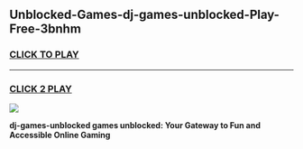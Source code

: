 
## Unblocked-Games-dj-games-unblocked-Play-Free-3bnhm
<h3>
<a href="https://premium76.site?title=dj-games-unblocked&ref=10A">CLICK TO PLAY</a></h3>
<hr>

<h3>
<a href="https://premium76.site?title=dj-games-unblocked&ref=10A">CLICK 2 PLAY</a>
  
</h3>

<a href="https://premium76.site?title=dj-games-unblocked&ref=10A"><img src="https://clearcache.store/games.png"></a>


**dj-games-unblocked games unblocked: Your Gateway to Fun and Accessible Online Gaming**
